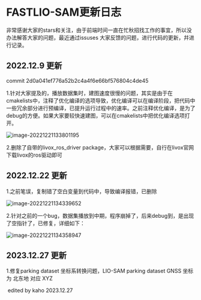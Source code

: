 # FASTLIO-SAM更新日志

非常感谢大家的stars和关注，由于前端时间一直在忙秋招找工作的事宜，所以没办法解答大家的问题，最近通过issuses 大家反馈的问题，进行代码的更新，幷进行记录。

## 2022.12.9  更新  

commit 2d0a041ef776a52b2c4a4f6e66bf576804c4de45

1.针对大家提及的，播放数据集时，建图速度很慢的问题，其实是由于在cmakelists中，注释了优化编译的选项导致，优化编译可以在编译阶段，把代码中一些冗余部分进行预编译，已提升运行过程中的速率。之前注释优化编译，是为了debug的方便。如果大家要较快速建图，可以在cmakelists中把优化编译选项打开。

![image-20221221133801195](https://kaho-pic-1307106074.cos.ap-guangzhou.myqcloud.com/CSDN_Pictures/%E6%B7%B1%E8%93%9D%E5%A4%9A%E4%BC%A0%E6%84%9F%E5%99%A8%E8%9E%8D%E5%90%88%E5%AE%9A%E4%BD%8D/%E7%AC%AC%E4%BA%8C%E7%AB%A0%E6%BF%80%E5%85%89%E9%87%8C%E7%A8%8B%E8%AE%A11image-20221221133801195.png)

2.删除了自带的livox_ros_driver  package，大家可以根据需要，自行在livox官网下载livox的ros驱动即可

## 2022.12.22  更新 

1.之前笔误，复制错了空白变量到代码中，导致编译报错，已删除

![image-20221221134339652](https://kaho-pic-1307106074.cos.ap-guangzhou.myqcloud.com/CSDN_Pictures/%E6%B7%B1%E8%93%9D%E5%A4%9A%E4%BC%A0%E6%84%9F%E5%99%A8%E8%9E%8D%E5%90%88%E5%AE%9A%E4%BD%8D/%E7%AC%AC%E4%BA%8C%E7%AB%A0%E6%BF%80%E5%85%89%E9%87%8C%E7%A8%8B%E8%AE%A11image-20221221134339652.png)

2.针对之前的一个bug，数据集播放到中期，程序崩掉了，后来debug到，是出现了空指针了，已修复，详细如下：

![image-20221221134358947](https://kaho-pic-1307106074.cos.ap-guangzhou.myqcloud.com/CSDN_Pictures/%E6%B7%B1%E8%93%9D%E5%A4%9A%E4%BC%A0%E6%84%9F%E5%99%A8%E8%9E%8D%E5%90%88%E5%AE%9A%E4%BD%8D/%E7%AC%AC%E4%BA%8C%E7%AB%A0%E6%BF%80%E5%85%89%E9%87%8C%E7%A8%8B%E8%AE%A11image-20221221134358947.png)

## 2023.12.27  更新 

1.修复parking dataset 坐标系转换问题，LIO-SAM parking dataset GNSS 坐标为 北东地 对应 XYZ 

​     edited by kaho 2023.12.27